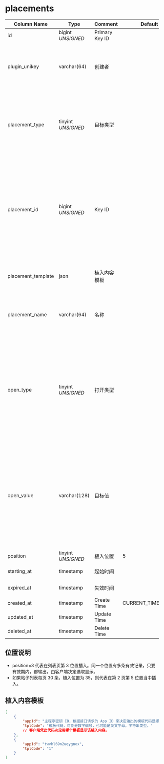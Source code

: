 # placements

| Column Name | Type | Comment | Default | Null | Remark |
| --- | --- | --- | --- | --- | --- |
| id | bigint *UNSIGNED* | Primary Key ID | | NO | 自动递增 |
| plugin_unikey | varchar(64) | 创建者 |  | NO | 该条记录哪个插件创建的<br>Related field [plugins->unikey](../plugins/plugins.md) |
| placement_type | tinyint *UNSIGNED* | 目标类型 |  | NO | 1.用户 / 2.小组 / 3.话题 / 4.帖子 / 5.评论<br>读取哪种内容作为列表页参数 |
| placement_id | bigint *UNSIGNED* | Key ID |  | NO | 1.Related field `users->id`<br>2.Related field `groups->id`<br>3.Related field `hashtags->id`<br>4.Related field `posts->id`<br>5.Related field `comments->id` |
| placement_template | json | 植入内容模板 |  | NO | 自定义编号，来源于使用的客户端 |
| placement_name | varchar(64) | 名称 |  | NO | **多语言**<br>比如：赞助商、广告、你可能感兴趣等 |
| open_type | tinyint *UNSIGNED* | 打开类型 |  | NO | 1.用户主页 / 2.小组详情页 / 3.话题详情页<br>4.帖子详情页 / 5.评论详情页 / 6.扩展内联框架<br>7.插件页 / 8.指定网址 |
| open_value | varchar(128) | 目标值 |  | NO | 用户、小组、话题、帖子、评论，则是对应的主键 ID<br>扩展内联框架是 `extends->id`<br>插件页是 `unikey`，指定网址是 URL |
| position | tinyint *UNSIGNED* | 植入位置 | 5 | NO |  |
| starting_at | timestamp | 起始时间 |  | YES | 为空代表立马开始 |
| expired_at | timestamp | 失效时间 |  | YES | 为空代表永久有效 |
| created_at | timestamp | Create Time | CURRENT_TIMESTAMP | NO |  |
| updated_at | timestamp | Update Time |  | YES |  |
| deleted_at | timestamp | Delete Time |  | YES |  |


## 位置说明

- position=3 代表在列表页第 3 位置插入。同一个位置有多条有效记录，只要有效期内，都输出，由客户端决定选取显示。
- 如果帖子列表每页 30 条，植入位置为 35，则代表在第 2 页第 5 位置当中插入。

## 植入内容模板

```json
[
    {
        "appId": "主程序密钥 ID，根据接口请求的 App ID 来决定输出的模板代码是哪个",
        "tplCode": "模板代码，可能是数字编号，也可能是英文字母，字符串类型。"
        // 客户端凭此代码决定用哪个模板显示该植入内容。
    },
    {
        "appId": "twvhl69n2uqygnox",
        "tplCode": "1"
    }
]
```